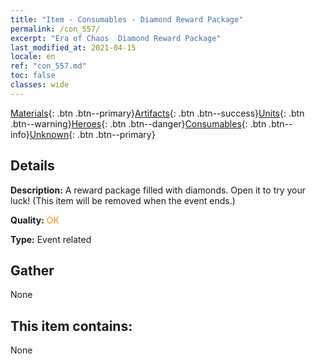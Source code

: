 ```yaml
---
title: "Item - Consumables - Diamond Reward Package"
permalink: /con_557/
excerpt: "Era of Chaos  Diamond Reward Package"
last_modified_at: 2021-04-15
locale: en
ref: "con_557.md"
toc: false
classes: wide
---
```

 [Materials](/Items/){: .btn .btn--primary}[Artifacts](/Items/Artifacts/){: .btn .btn--success}[Units](/Items/Units/){: .btn .btn--warning}[Heroes](/Items/Heroes/){: .btn .btn--danger}[Consumables](/Items/Consumables/){: .btn .btn--info}[Unknown](/Items/Unknown/){: .btn .btn--primary}

## Details
 **Description:** A reward package filled with diamonds. Open it to try your luck! (This item will be removed when the event ends.)

 **Quality:** <span style="color: #FF8C00">OK</span>

 **Type:** Event related

## Gather

  None

## This item contains:

  None

